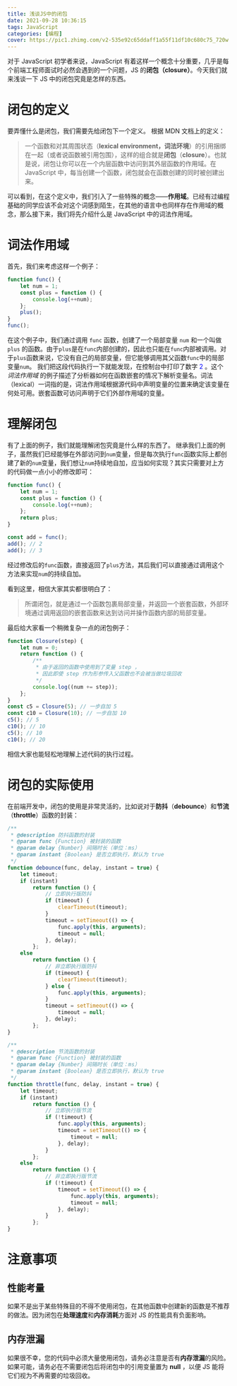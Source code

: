 ```yaml
---
title: 浅谈JS中的闭包
date: 2021-09-28 10:36:15
tags: JavaScript
categories: [编程]
cover: https://pic1.zhimg.com/v2-535e92c65ddaff1a55f11df10c680c75_720w.jpg?source=172ae18b
---
```


对于 JavaScript 初学者来说，JavaScript 有着这样一个概念十分重要，几乎是每个前端工程师面试时必然会遇到的一个问题，JS 的**闭包（closure）**。今天我们就来浅谈一下 JS 中的闭包究竟是怎样的东西。

<!-- more -->

<!-- toc -->

# 闭包的定义

要弄懂什么是闭包，我们需要先给闭包下一个定义。
根据 MDN 文档上的定义：

> 一个函数和对其周围状态（**lexical environment，词法环境**）的引用捆绑在一起（或者说函数被引用包围），这样的组合就是**闭包**（**closure**）。也就是说，闭包让你可以在一个内层函数中访问到其外层函数的作用域。在 JavaScript 中，每当创建一个函数，闭包就会在函数创建的同时被创建出来。

可以看到，在这个定义中，我们引入了一些特殊的概念——**作用域**。已经有过编程基础的同学应该不会对这个词感到陌生，在其他的语言中也同样存在作用域的概念，那么接下来，我们将先介绍什么是 JavaScript 中的词法作用域。

# 词法作用域

首先，我们来考虑这样一个例子：

```js
function func() {
	let num = 1;
	const plus = function () {
		console.log(++num);
	};
	plus();
}
func();
```

在这个例子中，我们通过调用 `func` 函数，创建了一个局部变量 `num` 和一个叫做 `plus` 的函数。由于`plus`是在`func`内部创建的，因此也只能在`func`内部被调用。对于`plus`函数来说，它没有自己的局部变量，但它能够调用其父函数`func`中的局部变量`num`。
我们把这段代码执行一下就能发现，在控制台中打印了数字 <span style="color: blue;">2</span> 。这个 _词法作用域_ 的例子描述了分析器如何在函数嵌套的情况下解析变量名。词法（lexical）一词指的是，词法作用域根据源代码中声明变量的位置来确定该变量在何处可用。嵌套函数可访问声明于它们外部作用域的变量。

# 理解闭包

有了上面的例子，我们就能理解闭包究竟是什么样的东西了。
继承我们上面的例子，虽然我们已经能够在外部访问到`num`变量，但是每次执行`func`函数实际上都创建了新的`num`变量，我们想让`num`持续地自加，应当如何实现？其实只需要对上方的代码做一点小小的修改即可：

```js
function func() {
	let num = 1;
	const plus = function () {
		console.log(++num);
	};
	return plus;
}

const add = func();
add(); // 2
add(); // 3
```

经过修改后的`func`函数，直接返回了`plus`方法，其后我们可以直接通过调用这个方法来实现`num`的持续自加。

看到这里，相信大家其实都很明白了：

> 所谓闭包，就是通过一个函数包裹局部变量，并返回一个嵌套函数，外部环境通过调用返回的嵌套函数来达到访问并操作函数内部的局部变量。

最后给大家看一个稍微复杂一点的闭包例子：

```js
function Closure(step) {
	let num = 0;
	return function () {
		/**
		 * 由于返回的函数中使用到了变量 step ，
		 * 因此即使 step 作为形参传入父函数也不会被当做垃圾回收
		 */
		console.log((num += step));
	};
}
const c5 = Closure(5); // 一步自加 5
const c10 = Closure(10); // 一步自加 10
c5(); // 5
c10(); // 10
c5(); // 10
c10(); // 20
```

相信大家也能轻松地理解上述代码的执行过程。

# 闭包的实际使用

在前端开发中，闭包的使用是非常灵活的，比如说对于**防抖**（**debounce**）和**节流**（**throttle**）函数的封装：

```js
/**
 * @description 防抖函数的封装
 * @param func {Function} 被封装的函数
 * @param delay {Number} 间隔时长（单位：ms）
 * @param instant {Boolean} 是否立即执行，默认为 true
 */
function debounce(func, delay, instant = true) {
	let timeout;
	if (instant)
		return function () {
			// 立即执行版防抖
			if (timeout) {
				clearTimeout(timeout);
			}
			timeout = setTimeout(() => {
				func.apply(this, arguments);
				timeout = null;
			}, delay);
		};
	else
		return function () {
			// 非立即执行版防抖
			if (timeout) {
				clearTimeout(timeout);
			} else {
				func.apply(this, arguments);
			}
			timeout = setTimeout(() => {
				timeout = null;
			}, delay);
		};
}

/**
 * @description 节流函数的封装
 * @param func {Function} 被封装的函数
 * @param delay {Number} 间隔时长（单位：ms）
 * @param instant {Boolean} 是否立即执行，默认为 true
 */
function throttle(func, delay, instant = true) {
	let timeout;
	if (instant)
		return function () {
			// 立即执行版节流
			if (!timeout) {
				func.apply(this, arguments);
				timeout = setTimeout(() => {
					timeout = null;
				}, delay);
			}
		};
	else
		return function () {
			// 非立即执行版节流
			if (!timeout) {
				timeout = setTimeout(() => {
					func.apply(this, arguments);
					timeout = null;
				}, delay);
			}
		};
}
```

# 注意事项

## 性能考量

如果不是出于某些特殊目的不得不使用闭包，在其他函数中创建新的函数是不推荐的做法。因为闭包在**处理速度**和**内存消耗**方面对 JS 的性能具有负面影响。

## 内存泄漏

如果很不幸，您的代码中必须大量使用闭包，请务必注意是否有**内存泄漏**的风险。如果可能，请务必在不需要闭包后将闭包中的引用变量置为 **null** ，以便 JS 能将它们视为不再需要的垃圾回收。

